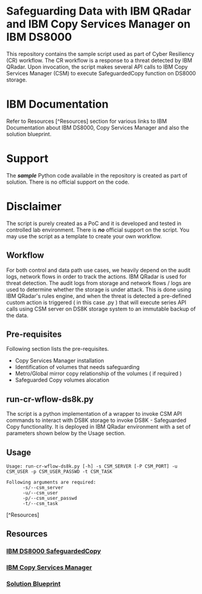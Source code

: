 # Safeguarding Data with IBM QRadar and IBM Copy Services Manager on IBM DS8000 #

This repository contains the sample script used as part of Cyber Resiliency (CR) workflow. The CR workflow is a response to a threat detected by IBM QRadar. Upon invocation, the script makes several API calls to IBM Copy Services Manager (CSM) to execute SafeguardedCopy function on DS8000 storage.

# IBM Documentation #

Refer to Resources [^Resources] section for various links to IBM Documentation about IBM DS8000, Copy Services Manager and also the solution blueprint.

# Support #

The **_sample_** Python code available in the repository is created as part of solution. There is no official support on the code. 

# Disclaimer #

The script is purely created as a PoC and it is developed and tested in controlled lab environment. There is **_no_** official support on the script. You may use the script as a template to create your own workflow. 

## Workflow ##

For both control and data path use cases, we heavily depend on the audit logs, network flows in order to track the actions. IBM QRadar is used for threat detection. The audit logs from storage and network flows / logs are used to determine whether the storage is under attack. This is done using IBM QRadar's rules engine, and when the threat is detected a pre-defined custom action is triggered ( in this case .py ) that will execute series API calls using CSM server on DS8K storage system to an immutable backup of the data. 

## Pre-requisites ##

Following section lists the pre-requisites.

 - Copy Services Manager installation
 - Identification of volumes that needs safeguarding
 - Metro/Global mirror copy relationship of the volumes ( if required )
 - Safeguarded Copy volumes alocation

## run-cr-wflow-ds8k.py ##

The script is a python implementation of a wrapper to invoke CSM API commands to interact with DS8K storage to invoke DS8K - Safeguarded Copy functionality. It is deployed in IBM QRadar environment with a set of parameters shown below by the Usage section.

## Usage ##
```
Usage: run-cr-wflow-ds8k.py [-h] -s CSM_SERVER [-P CSM_PORT] -u CSM_USER -p CSM_USER_PASSWD -t CSM_TASK

Following arguments are required:
      -s/--csm_server 
      -u/--csm_user   
      -p/--csm_user_passwd
      -t/--csm_task
```

[^Resources]
## Resources ##

### [IBM DS8000 SafeguardedCopy](https://www.ibm.com/docs/en/ds8880/8.5.4?topic=license-safeguarded-copy) ###
### [IBM Copy Services Manager](https://www.ibm.com/docs/en/csm) ###
### [Solution Blueprint](https://www.redbooks.ibm.com/abstracts/redp5677.html?Open) ###

